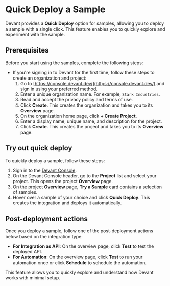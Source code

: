 # Quick Deploy a Sample

Devant provides a **Quick Deploy** option for samples, allowing you to deploy a sample with a single click. This feature enables you to quickly explore and experiment with the sample.

## Prerequisites

Before you start using the samples, complete the following steps:

- If you're signing in to Devant for the first time, follow these steps to create an organization and project:
  1. Go to [https://console.devant.dev/](https://console.devant.dev/) and sign in using your preferred method.
  2. Enter a unique organization name. For example, `Stark Industries`.
  3. Read and accept the privacy policy and terms of use.
  4. Click **Create**. This creates the organization and takes you to its **Overview** page.
  5. On the organization home page, click **+ Create Project**.
  6. Enter a display name, unique name, and description for the project.
  7. Click **Create**. This creates the project and takes you to its **Overview** page.

## Try out quick deploy

To quickly deploy a sample, follow these steps:

1. Sign in to the [Devant Console](https://console.devant.dev/).
2. On the Devant Console header, go to the **Project** list and select your project. This opens the project **Overview** page.
3. On the project **Overview** page, **Try a Sample** card contains a selection of samples.
4. Hover over a sample of your choice and click **Quick Deploy**. This creates the integration and deploys it automatically.

## Post-deployment actions

Once you deploy a sample, follow one of the post-deployment actions below based on the integration type:

- **For Integration as API**: On the overview page, click **Test** to test the deployed API.
- **For Automation**: On the overview page, click **Test** to run your automation once or click **Schedule** to schedule the automation.

This feature allows you to quickly explore and understand how Devant works with minimal setup.
